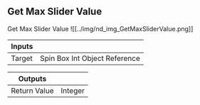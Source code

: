 ## Get Max Slider Value
Get Max Slider Value
![[../img/nd_img_GetMaxSliderValue.png]]

|Inputs||
|--|--|
| Target | Spin Box Int Object Reference |

|Outputs||
|--|--|
| Return Value | Integer |
